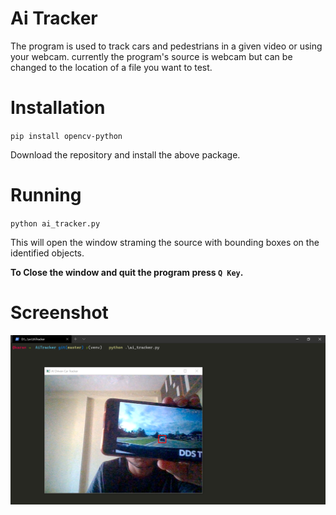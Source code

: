 # Ai Tracker

The program is used to track cars and pedestrians in a given video or using your webcam.
currently the program's source is webcam but can be changed to the location of a file you want to test.

# Installation

`pip install opencv-python`

Download the repository and install the above package.

# Running

`python ai_tracker.py`

This will open the window straming the source with bounding boxes on the identified objects.

**To Close the window and quit the program press `Q Key`.**

# Screenshot

![](sample.png)
